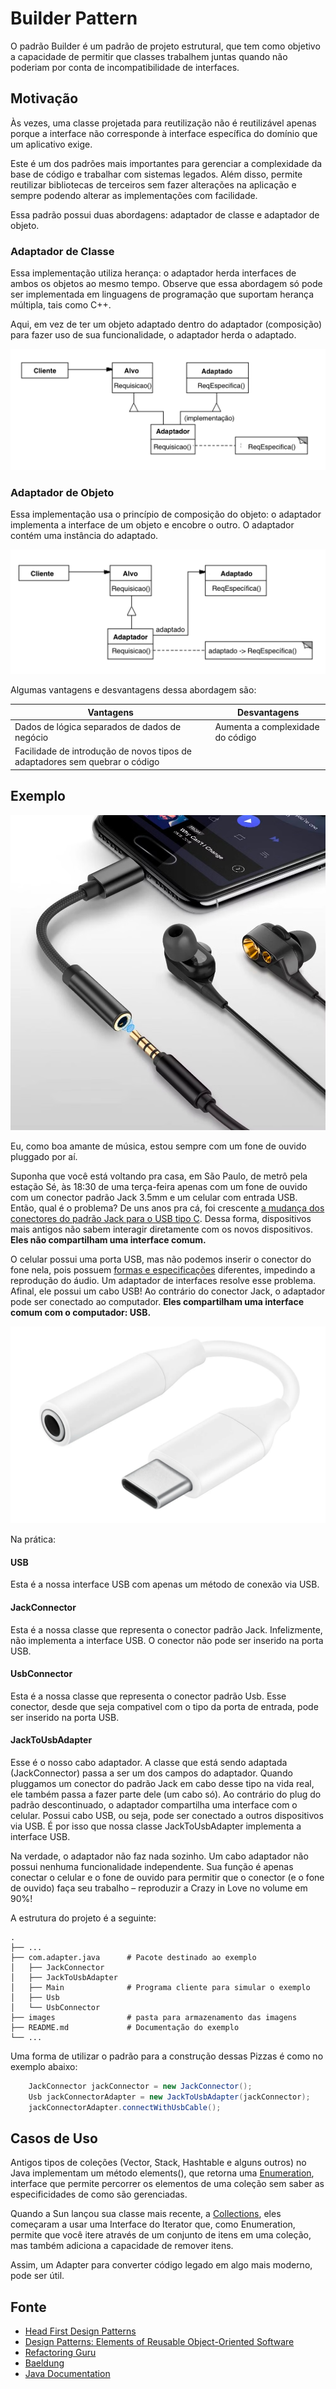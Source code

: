 # Builder Pattern
O padrão Builder é um padrão de projeto estrutural,
que tem como objetivo a capacidade de permitir que classes
trabalhem juntas quando não poderiam por conta de
incompatibilidade de interfaces.

## Motivação
Às vezes, uma classe projetada para reutilização não 
é reutilizável apenas porque a interface não corresponde 
à interface específica do domínio que um aplicativo exige.

Este é um dos padrões mais importantes para gerenciar 
a complexidade da base de código e trabalhar com sistemas
legados. Além disso, permite reutilizar bibliotecas de 
terceiros sem fazer alterações na aplicação e sempre 
podendo alterar as implementações com facilidade.

Essa padrão possui duas abordagens: adaptador de classe e
adaptador de objeto.

### Adaptador de Classe
Essa implementação utiliza herança: o adaptador herda
interfaces de ambos os objetos ao mesmo tempo. Observe que
essa abordagem só pode ser implementada em linguagens de
programação que suportam herança múltipla, tais como C++.

Aqui, em vez de ter um objeto adaptado dentro do adaptador
(composição) para fazer uso de sua funcionalidade, o
adaptador herda o adaptado.

![class-adapter.png](images%2Fclass-adapter.png)

### Adaptador de Objeto
Essa implementação usa o princípio de composição do objeto:
o adaptador implementa a interface de um objeto e encobre
o outro. O adaptador contém uma instância do adaptado.

![obj-adaptor.png](images%2Fobj-adaptor.png)

Algumas vantagens e desvantagens dessa abordagem são:

| Vantagens                                                                   | Desvantagens                     |
|-----------------------------------------------------------------------------|----------------------------------|
| Dados de lógica separados de dados de negócio                               | Aumenta a complexidade do código |
| Facilidade de introdução de novos tipos de adaptadores sem quebrar o código |                                  |                                                                            |                                  |

## Exemplo

![jack-to-usbc.png](images%2Fjack-to-usbc.png)

Eu, como boa amante de música, estou sempre com um fone de ouvido pluggado por aí.

Suponha que você está voltando pra casa, em São Paulo, de metrô pela estação Sé, às 18:30 de uma terça-feira apenas
com um fone de ouvido com um conector padrão Jack 3.5mm e um celular com entrada USB. Então, qual é o problema?
De uns anos pra cá, foi crescente [a mudança dos conectores do padrão Jack para o USB tipo C](https://www.theverge.com/2016/8/17/12519936/intel-usb-type-c-headphone-jack-replacement-idf-2016).
Dessa forma, dispositivos mais antigos não sabem interagir diretamente com os novos dispositivos. 
**Eles não compartilham uma interface comum.**

O celular possui uma porta USB, mas não podemos inserir o conector do fone nela, pois possuem [formas e especificações](https://www.usb.org/sites/default/files/USB%20Type-C%20Spec%20R2.0%20-%20August%202019.pdf)
diferentes, impedindo a reprodução do áudio.
Um adaptador de interfaces resolve esse problema. Afinal, ele possui um cabo USB! Ao contrário do conector Jack,
o adaptador pode ser conectado ao computador. 
**Eles compartilham uma interface comum com o computador: USB.**

![adapter.png](images%2Fadapter.png)

Na prática:

#### USB
Esta é a nossa interface USB com apenas um método de conexão via USB.

#### JackConnector
Esta é a nossa classe que representa o conector padrão Jack. Infelizmente, não
implementa a interface USB. O conector não pode ser inserido na porta USB.

#### UsbConnector
Esta é a nossa classe que representa o conector padrão Usb. Esse conector, desde que seja compativel com
o tipo da porta de entrada, pode ser inserido na porta USB.

#### JackToUsbAdapter
Esse é o nosso cabo adaptador. A classe que está sendo adaptada (JackConnector) passa a ser um dos campos do adaptador.
Quando pluggamos um conector do padrão Jack em cabo desse tipo na vida real, ele também passa a fazer parte dele
(um cabo só). Ao contrário do plug do padrão descontinuado, o adaptador compartilha uma interface com o celular.
Possui cabo USB, ou seja, pode ser conectado a outros dispositivos via USB. É por isso que nossa classe 
JackToUsbAdapter implementa a interface USB. 

Na verdade, o adaptador não faz nada sozinho. Um cabo adaptador não possui nenhuma funcionalidade independente.
Sua função é apenas conectar o celular e o fone de ouvido para permitir que o conector (e o fone de ouvido)
faça seu trabalho – reproduzir a Crazy in Love no volume em 90%!

A estrutura do projeto é a seguinte:
```
.
├── ...
├── com.adapter.java      # Pacote destinado ao exemplo
│   ├── JackConnector       
│   ├── JackToUsbAdapter             
│   ├── Main              # Programa cliente para simular o exemplo
│   ├── Usb              
│   └── UsbConnector           
├── images                # pasta para armazenamento das imagens
├── README.md             # Documentação do exemplo
└── ...

```

Uma forma de utilizar o padrão para a construção
dessas Pizzas é como no exemplo abaixo:

``` java
    JackConnector jackConnector = new JackConnector();
    Usb jackConnectorAdapter = new JackToUsbAdapter(jackConnector);
    jackConnectorAdapter.connectWithUsbCable();
```

## Casos de Uso

Antigos tipos de coleções (Vector, Stack, Hashtable e
alguns outros) no Java implementam um método elements(),
que retorna uma [Enumeration](https://docs.oracle.com/javase/8/docs/api/java/util/Enumeration.html), interface que permite 
percorrer os elementos de uma coleção sem saber as
especificidades de como são gerenciadas.

Quando a Sun lançou sua classe mais recente, 
a [Collections](https://docs.oracle.com/javase/8/docs/technotes/guides/collections/overview.html), eles começaram a usar uma Interface do 
Iterator que, como Enumeration, permite que você itere 
através de um conjunto de itens em uma coleção, mas 
também adiciona a capacidade de remover itens.

Assim, um Adapter para converter código legado em algo 
mais moderno, pode ser útil.

## Fonte
- [Head First Design Patterns](https://www.amazon.com.br/Cabe%C3%A7a-Padr%C3%B5es-Projetos-Eric-Freeman/dp/8576081741)
- [Design Patterns: Elements of Reusable Object-Oriented Software](https://www.amazon.com/Design-Patterns-Object-Oriented-Addison-Wesley-Professional-ebook/dp/B000SEIBB8)
- [Refactoring Guru](https://refactoring.guru/design-patterns/adapter)
- [Baeldung](https://www.baeldung.com/java-adapter-pattern)
- [Java Documentation](https://docs.oracle.com/en/java/)